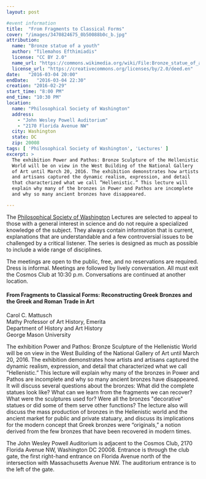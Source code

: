 ```yaml
---
layout: post

#event information
title:  "From Fragments to Classical Forms"
cover: "/images/3470824675_0b50088b0c_b.jpg"
attribution:
  name: "Bronze statue of a youth"
  author: "Tilemahos Efthimiadis"
  license: "CC BY 2.0"
  name_url: "https://commons.wikimedia.org/wiki/File:Bronze_statue_of_a_youth,_about_340-330_BC._(3470824675).jpg"
  license_url: "https://creativecommons.org/licenses/by/2.0/deed.en"
date:   "2016-03-04 20:00"
endDate:   "2016-03-04 22:30"
creation: "2016-02-29"
start_time: "8:00 PM"
end_time: "10:30 PM"
location:
  name: "Philosophical Society of Washington"
  address:
    - "John Wesley Powell Auditorium"
    - "2170 Florida Avenue NW"
  city: Washington
  state: DC
  zip: 20008
tags: [ 'Philosophical Society of Washington', 'Lectures' ]
excerpt: >
  The exhibition Power and Pathos: Bronze Sculpture of the Hellenistic
  World will be on view in the West Building of the National Gallery
  of Art until March 20, 2016. The exhibition demonstrates how artists
  and artisans captured the dynamic realism, expression, and detail
  that characterized what we call ”Hellenistic.” This lecture will 
  explain why many of the bronzes in Power and Pathos are incomplete
  and why so many ancient bronzes have disappeared.

---
```


The [Philosophical Society of Washington](http://www.philsoc.org/)
Lectures are selected to
appeal to those with a general interest in science and do not require
a specialized knowledge of the subject. They always contain
information that is current, explanations that are understandable
and a few controversial issues to be challenged by a critical 
listener. The series is designed as much as possible to include a
wide range of disciplines.

The meetings are open to the public, free, and no reservations are
required. Dress is informal. Meetings are followed by lively
conversation. All must exit the Cosmos Club at 10:30 p.m.
Conversations are continued at another location.

#### From Fragments to Classical Forms: Reconstructing Greek Bronzes and the Greek and Roman Trade in Art

Carol C. Mattusch  
Mathy Professor of Art History, Emerita  
Department of History and Art History  
George Mason University  

The exhibition Power and Pathos: Bronze Sculpture of the Hellenistic
World will be on view in the West Building of the National Gallery of
Art until March 20, 2016. The exhibition demonstrates how artists and
artisans captured the dynamic realism, expression, and detail that
characterized what we call ”Hellenistic.” This lecture will explain
why many of the bronzes in Power and Pathos are incomplete and why so
many ancient bronzes have disappeared. It will discuss several
questions about the bronzes: What did the complete statues look like?
What can we learn from the fragments we can recover? What were the
sculptures used for? Were all the bronzes "decorative" statues or did
some of them serve other functions? The lecture also will discuss the
mass production of bronzes in the Hellenistic world and the ancient
market for public and private statuary, and discuss its implications
for the modern concept that Greek bronzes were “originals,” a notion
derived from the few bronzes that have been recovered in modern times.

The John Wesley Powell Auditorium is adjacent to the Cosmos Club,
2170 Florida Avenue NW, Washington DC 20008. Entrance is through 
the club gate, the first right-hand entrance on Florida Avenue north
of the intersection with Massachusetts Avenue NW. The auditorium
entrance is to the left of the gate.

